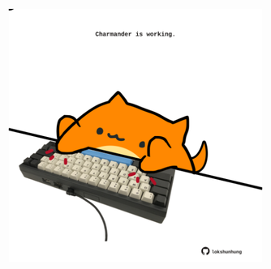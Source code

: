 <!-- built at 30/08/2021, 07:02:07 UTC -->
<p align="center">
  <img width="500" height="500" src="./ReadmeImage.svg">
</p>
